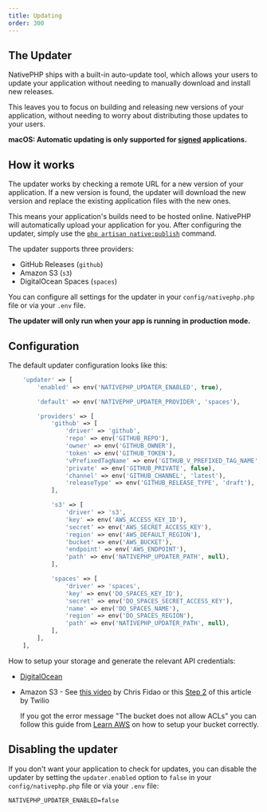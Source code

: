 ```yaml
---
title: Updating
order: 300
---
```

## The Updater
NativePHP ships with a built-in auto-update tool, which allows your users to update your application without needing to
manually download and install new releases.

This leaves you to focus on building and releasing new versions of your application, without needing to worry about
distributing those updates to your users.

**macOS: Automatic updating is only supported for [signed](/docs/publishing/building#signing-and-notarizing)
applications.** 

## How it works
The updater works by checking a remote URL for a new version of your application. If a new version is found, the updater
will download the new version and replace the existing application files with the new ones.

This means your application's builds need to be hosted online. NativePHP will automatically upload your application for
you. After configuring the updater, simply use the [`php artisan native:publish`](/docs/publishing/publishing) command.

The updater supports three providers:

- GitHub Releases (`github`)
- Amazon S3 (`s3`)
- DigitalOcean Spaces (`spaces`)

You can configure all settings for the updater in your `config/nativephp.php` file or via your `.env` file.

**The updater will only run when your app is running in production mode.** 

## Configuration
The default updater configuration looks like this:

```php
    'updater' => [
        'enabled' => env('NATIVEPHP_UPDATER_ENABLED', true),

        'default' => env('NATIVEPHP_UPDATER_PROVIDER', 'spaces'),

        'providers' => [
            'github' => [
                'driver' => 'github',
                'repo' => env('GITHUB_REPO'),
                'owner' => env('GITHUB_OWNER'),
                'token' => env('GITHUB_TOKEN'),
                'vPrefixedTagName' => env('GITHUB_V_PREFIXED_TAG_NAME', true),
                'private' => env('GITHUB_PRIVATE', false),
                'channel' => env('GITHUB_CHANNEL', 'latest'),
                'releaseType' => env('GITHUB_RELEASE_TYPE', 'draft'),
            ],

            's3' => [
                'driver' => 's3',
                'key' => env('AWS_ACCESS_KEY_ID'),
                'secret' => env('AWS_SECRET_ACCESS_KEY'),
                'region' => env('AWS_DEFAULT_REGION'),
                'bucket' => env('AWS_BUCKET'),
                'endpoint' => env('AWS_ENDPOINT'),
                'path' => env('NATIVEPHP_UPDATER_PATH', null),
            ],

            'spaces' => [
                'driver' => 'spaces',
                'key' => env('DO_SPACES_KEY_ID'),
                'secret' => env('DO_SPACES_SECRET_ACCESS_KEY'),
                'name' => env('DO_SPACES_NAME'),
                'region' => env('DO_SPACES_REGION'),
                'path' => env('NATIVEPHP_UPDATER_PATH', null),
            ],
        ],
    ],
```

How to setup your storage and generate the relevant API credentials:
- [DigitalOcean](https://docs.digitalocean.com/products/spaces/how-to/manage-access/)
- Amazon S3 - See [this video](https://www.youtube.com/watch?v=FLIp6BLtwjk&ab_channel=CloudCasts) by Chris Fidao or 
    this [Step 2](https://www.twilio.com/docs/video/tutorials/storing-aws-s3#step-2) of this article by Twilio

  If you got the error message "The bucket does not allow ACLs" you can follow this guide from [Learn AWS](https://www.learnaws.org/2023/08/26/aws-s3-bucket-does-not-allow-acls)
      on how to setup your bucket correctly.

## Disabling the updater

If you don't want your application to check for updates, you can disable the updater by setting the
`updater.enabled` option to `false` in your `config/nativephp.php` file or via your `.env` file:

```dotenv
NATIVEPHP_UPDATER_ENABLED=false
```
